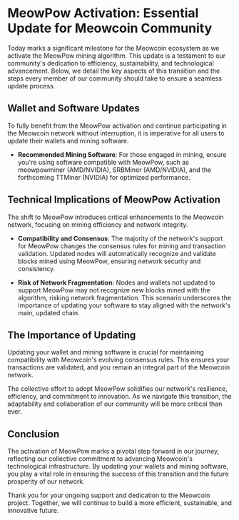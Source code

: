 # MeowPow Activation: Essential Update for Meowcoin Community

Today marks a significant milestone for the Meowcoin ecosystem as we activate the MeowPow mining algorithm. This update is a testament to our community's dedication to efficiency, sustainability, and technological advancement. Below, we detail the key aspects of this transition and the steps every member of our community should take to ensure a seamless update process.

## Wallet and Software Updates

To fully benefit from the MeowPow activation and continue participating in the Meowcoin network without interruption, it is imperative for all users to update their wallets and mining software. 

- **Recommended Mining Software**: For those engaged in mining, ensure you're using software compatible with MeowPow, such as meowpowminer (AMD/NVIDIA), SRBMiner (AMD/NVIDIA), and the forthcoming TTMiner (NVIDIA) for optimized performance.

## Technical Implications of MeowPow Activation

The shift to MeowPow introduces critical enhancements to the Meowcoin network, focusing on mining efficiency and network integrity.

- **Compatibility and Consensus**: The majority of the network's support for MeowPow changes the consensus rules for mining and transaction validation. Updated nodes will automatically recognize and validate blocks mined using MeowPow, ensuring network security and consistency.

- **Risk of Network Fragmentation**: Nodes and wallets not updated to support MeowPow may not recognize new blocks mined with the algorithm, risking network fragmentation. This scenario underscores the importance of updating your software to stay aligned with the network's main, updated chain.

## The Importance of Updating

Updating your wallet and mining software is crucial for maintaining compatibility with Meowcoin's evolving consensus rules. This ensures your transactions are validated, and you remain an integral part of the Meowcoin network. 

The collective effort to adopt MeowPow solidifies our network's resilience, efficiency, and commitment to innovation. As we navigate this transition, the adaptability and collaboration of our community will be more critical than ever.

## Conclusion

The activation of MeowPow marks a pivotal step forward in our journey, reflecting our collective commitment to advancing Meowcoin's technological infrastructure. By updating your wallets and mining software, you play a vital role in ensuring the success of this transition and the future prosperity of our network.

Thank you for your ongoing support and dedication to the Meowcoin project. Together, we will continue to build a more efficient, sustainable, and innovative future.
